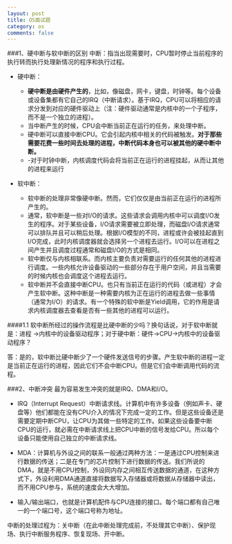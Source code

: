 ```yaml
---
layout: post
title: OS面试题
category: os
comments: false
---
```


###1、硬中断与软中断的区别
中断：指当出现需要时，CPU暂时停止当前程序的执行转而执行处理新情况的程序和执行过程。

- 硬中断：
	- **硬中断是由硬件产生的**，比如，像磁盘，网卡，键盘，时钟等。每个设备或设备集都有它自己的IRQ（中断请求）。基于IRQ，CPU可以将相应的请求分发到对应的硬件驱动上（注：硬件驱动通常是内核中的一个子程序，而不是一个独立的进程）。
	- 当中断产生的时候，CPU会中断当前正在运行的任务，来处理中断。
	- 硬中断可以直接中断CPU。它会引起内核中相关的代码被触发。**对于那些需要花费一些时间去处理的进程，中断代码本身也可以被其他的硬中断中断。**
	- -对于时钟中断，内核调度代码会将当前正在运行的进程挂起，从而让其他的进程来运行

- 软中断：
	- 软中断的处理非常像硬中断。然而，它们仅仅是由当前正在运行的进程所产生的。
	- 通常，软中断是一些对I/O的请求。这些请求会调用内核中可以调度I/O发生的程序。对于某些设备，I/O请求需要被立即处理，而磁盘I/O请求通常可以排队并且可以稍后处理。根据I/O模型的不同，进程或许会被挂起直到I/O完成，此时内核调度器就会选择另一个进程去运行。I/O可以在进程之间产生并且调度过程通常和磁盘I/O的方式是相同。
	- 软中断仅与内核相联系。而内核主要负责对需要运行的任何其他的进程进行调度。一些内核允许设备驱动的一些部分存在于用户空间，并且当需要的时候内核也会调度这个进程去运行。
	- 软中断并不会直接中断CPU。也只有当前正在运行的代码（或进程）才会产生软中断。这种中断是一种需要内核为正在运行的进程去做一些事情（通常为I/O）的请求。有一个特殊的软中断是Yield调用，它的作用是请求内核调度器去查看是否有一些其他的进程可以运行。

####1.1 软中断所经过的操作流程是比硬中断的少吗？换句话说，对于软中断就是：进程 ->内核中的设备驱动程序；对于硬中断：硬件->CPU->内核中的设备驱动程序？

答：是的，软中断比硬中断少了一个硬件发送信号的步骤。产生软中断的进程一定是当前正在运行的进程，因此它们不会中断CPU。但是它们会中断调用代码的流程。

###2、中断冲突
最为容易发生冲突的就是IRQ、DMA和I/O。

- IRQ（Interrupt Request）中断请求线。计算机中有许多设备（例如声卡、硬盘等）他们都能在没有CPU介入的情况下完成一定的工作。但是这些设备还是需要定期中断CPU，让CPU为其做一些特定的工作。如果这些设备要中断CPU的运行，就必需在中断请求线上把CPU中断的信号发给CPU。所以每个设备只能使用自己独立的中断请求线。

- MDA：计算机与外设之间的联系一般通过两种方法：一是通过CPU控制来进行数据的传送；二是在专门的芯片控制下进行数据的传送。我们所说的DMA，就是不用CPU控制，外设同内存之间相互传送数据的通道，在这种方式下，外设利用DMA通道直接将数据写入存储器或将数据从存储器中读出，而不用CPU参与，系统的速度会大大增加。

- 输入/输出端口，也就是计算机配件与CPU连接的接口。每个端口都有自己唯一的一个端口号，这个端口号称为地址。

中断的处理过程为：关中断（在此中断处理完成前，不处理其它中断）、保护现场、执行中断服务程序、恢复现场、开中断。
